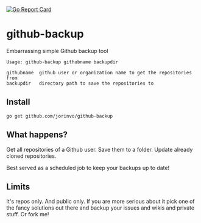 [![Go Report Card](https://goreportcard.com/badge/github.com/jorinvo/github-backup)](https://goreportcard.com/report/github.com/jorinvo/github-backup)


# github-backup

Embarrassing simple Github backup tool

    Usage: github-backup githubname backupdir

    githubname  github user or organization name to get the repositories from
    backupdir   directory path to save the repositories to


## Install

    go get github.com/jorinvo/github-backup


## What happens?

Get all repositories of a Github user.
Save them to a folder.
Update already cloned repositories.

Best served as a scheduled job to keep your backups up to date!


## Limits

It's repos only. And public only.
If you are more serious about it pick one of the fancy solutions out there
and backup your issues and wikis and private stuff.
Or fork me!